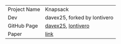 |               	| 				|
| ----------- 		| ----------	| 
| Project Name 		| Knapsack 		|
| Dev				| davex25, forked by lontivero		|
| GitHub Page		| [davex25](https://github.com/davex25/Knapsack), [lontivero](https://github.com/lontivero/Knapsack)		|
| Paper				| [link](/2017-maurer-trustcom-coinjoin.pdf)		|